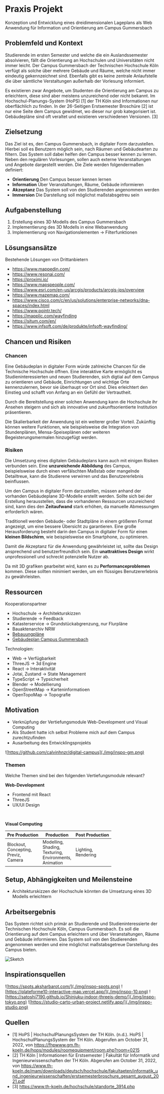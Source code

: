 
# Praxis Projekt

Konzeption und Entwicklung eines dreidimensionalen Lageplans als Web Anwendung für Information und Orientierung am Campus Gummersbach

## Problemfeld und Kontext
<!-- Wo liegt das eigentliche Problem oder Problemfeld und in welchem Kontext liegt es. Den Kontext bitte auch ein wenig analysieren und erklären. -->

Studierende im ersten Semester und welche die ein Auslandssemester absolvieren, fällt die Orientierung an Hochschulen und Universitäten nicht immer leicht. Der Campus Gummersbach der Technischen Hochschule Köln verfügt als solche über mehrere Gebäude und Räume, welche nicht immer eindeutig gekennzeichnet sind. 
Ebenfalls gibt es keine zentrale Anlaufstelle die über sämtliche Verstaltungen außerhalb der Vorlesung informiert. 

Es existieren zwar Angebote, um Studenten die Orientierung am Campus zu erleichtern, diese sind aber meistens unzureichend oder nicht bekannt. Im Hochschul-Planungs-System (HoPS) [1] der TH Köln sind Informationen nur oberflächlich zu finden. In der 26-Seitigen Erstsemester Broschüre [2] ist nur eine Seite dem Campus gewidmet, wo dieser nur grob kategorisiert ist. Gebäudepläne sind oft veraltet und existieren verschiedenen Versionen. [3]


## Zielsetzung
<!-- Wo soll die Reise hingehen und warum? -->

Das Ziel ist es, den Campus Gummersbach, in  digitaler Form darzustellen. Hierbei soll es Benutzern möglich sein, nach Räumen und Gebäudearten zu filtern. Das System soll dabei helfen den Campus besser kennen zu lernen. Neben den regulären Vorlesungen, sollen auch externe Veranstaltungen und Angebote dargestellt werden. Die Ziele werden folgendermaßen definiert:

- **Orientierung** Den Campus besser kennen lernen
- **Information** Über Veranstaltungen, Räume, Gebäude informieren
- **Akzeptanz** Das System soll von den Studierenden angenommen werden
- **Immersion** Die Darstellung soll möglichst maßstabsgetreu sein


## Aufgabenstellung
<!-- Was ist die konkrete Aufgabe oder die möglichen Aufgaben. Bei mehreren Aufgaben bitte mögliche Vor- und Nachteile abwägen. -->

1. Erstellung eines 3D Modells des Campus Gummersbach 
2. Implementierung des 3D Modells in eine Webanwendung
3. Implementierung von Navigationslementen -> Filterfunktionen


## Lösungsansätze
<!-- Mögliche Ansätze zur Problemlösung vorstellen oder Strategien aufzeigen, wie Sie zu Lösungsansätzen kommen. -->

Bestehende Lösungen von Drittanbietern
- https://www.mappedin.com/ 
- https://www.resonai.com/
- https://proximi.io/
- https://www.mapspeople.com/
- https://www.esri.com/en-us/arcgis/products/arcgis-ips/overview
- https://www.mazemap.com/
- https://www.cisco.com/c/en/us/solutions/enterprise-networks/dna-spaces/index.html
- https://www.pointr.tech/
- https://mapplic.com/wayfinding
- https://situm.com/en/
- https://www.infsoft.com/de/produkte/infsoft-wayfinding/

## Chancen und Risiken
<!-- Was kann mit dem Vorhaben erreicht werden? Welche Probleme könnten entstehen? -->

### Chancen

Eine Gebäudeplan in digitaler Form würde zahlreiche Chancen für die Technische Hochschule öffnen. Eine interaktive Karte ermöglicht es Studieninteressierten und neuen Studierenden, sich digtial auf dem Campus zu orientieren und Gebäude, Einrichtungen und wichtige Orte kennenzulernen, bevor sie überhaupt vor Ort sind.  Dies erleichtert den Einstieg und schafft von Anfang an ein Gefühl der Vertrautheit.

Durch die Bereitstellung einer solchen Anwendung kann die Hochschule ihr Ansehen steigern und sich als innovative und zukunftsorientierte Institution präsentieren.

Die Skalierbarkeit der Anwendung ist ein weiterer großer Vorteil. Zukünftig können weitere Funktionen, wie beispielsweise die Integration von Stundenplänen, Mensa-Speiseplänen oder weiteren Begeisterungsmermalen hinzugefügt werden.

### Risiken

Die Umsetzung eines digitalen Gebäudeplans kann auch mit einigen Risiken verbunden sein. Eine **unzureichende Abbildung** des Campus, beispielsweise durch einen verfälschten Maßstab oder mangelnde Detailtreue, kann die Studierene verwirren und das Benutzererlebnis beinflussen.

Um den Campus in digitaler Form darzustellen, müssen anhand der vorhanden Gebäudeplane 3D-Modelle erstellt werden. Sollte sich bei der Erstellung herausstellen, dass die vorhandenen Ressourcen unzureichend sind, kann dies den **Zeitaufwand** stark erhöhen, da manuelle Abmessungen erforderlich wären.

Traditionell werden Gebäude- oder Stadtpläne in einem größeren Format angezeigt, um eine bessere Übersicht zu garantieren. Eine große Herausforderung besteht darin den Campus in digitaler Form für einen **kleinen Bildschirm**, wie beispielsweise ein Smartphone, zu optimieren.

Damit die Akzeptanz für die Anwendung gewährleistet ist, sollte das Design ansprechend und benutzerfreundlich sein. Ein **unattraktives Design** wirkt unprofessionell und schreckt potenzielle Nutzer ab.

Da mit 3D grafiken gearbeitet wird, kann es zu **Performanceproblemen** kommen. Diese sollten minimiert werden, um ein flüssiges Benutzererlebnis zu gewährleisten.


## Ressourcen
<!-- Erste Ideen und Ansätze zu Literatur, Technologie, Kooperationspartnern vorstellen. -->

Kooperationspartner
- Hochschule -> Architekturskizzen
- Studierende -> Feedback
- Katasterservice -> Grundstückabgrenzung, nur Flurpläne
- Bauaktenarchiv NRW
- [Bebauungpläne](https://www.gummersbach.de/de/hier-zu-hause/bauen-und-wohnen/bauleitplanung/liste-aller-bebauungsplaene/bp-226.html)
- [Gebäudeplan Campus Gummersbach](https://www.th-koeln.de/mam/downloads/geb%C3%A4udeplan.pdf)

Technologien:
- Web -> Verfügbarkeit
- ThreeJS -> 3d Engine
- React -> Interaktivität
- Jotai, Zustand -> State Management
- TypeScript -> Typsicherheit
- Blender -> Modellierung
- OpenStreetMap -> Karteninformatioen
- OpenTopoMap -> Topografie  

## Motivation
<!-- Was ist Ihre persönliche Motivation sich mit dem Problem auseinander zu setzen? Warum kann dieses Problem besonders gut von einem Medieninformatiker gelöst werden? -->

- Verknüpfung der Vertiefungsmodule Web-Development und Visual Computing
- Als Student hatte ich selbst Probleme mich auf dem Campus zurechtzufinden
- Ausarbeitung des Entwicklingsprojekts

![https://github.com/calvinhnzr/digital-campus](./img/inspo-gm.png)

### Themen

Welche Themen sind bei den folgenden Vertiefungsmodule relevant?


**Web-Development**
- Frontend mit React
- ThreeJS
- UX/UI Design

<br>

**Visual Computing**

| Pre Production | Production   |  Post Production |
|---|---|---|
| Blockout,<br>Concepting,<br>Previz,<br>Camera  | Modelling,<br>Shading,<br>Texturing,<br>Environments,<br>Animation | Lighting,<br>Rendering  |


## Setup, Abhängigkeiten und Meilensteine
<!-- Kooperationspartner, Arbeitsumgebung, Prüfer, etc. vorstellen. Wen und/oder was brauche ich um das Projekt/ die Arbeit erfolgreich durchführen und abschließen zu können? -->

- Architekturskizzen der Hochschule könnten die Umsetzung eines 3D Modells erleichtern

## Arbeitsergebnis
<!-- Wie sieht das Ergebnis am Ende der Arbeit aus und wie ist es für die Zielgruppe nutzbar? -->

Das System richtet sich primär an Studierende und Studieninteressierte der Technischen Hochschule Köln, Campus Gummersbach. Es soll die Orientierung auf dem Campus erleichtern und über Veranstaltungen, Räume und Gebäude informieren. Das System soll von den Studierenden angenommen werden und eine möglichst maßstabsgetreue Darstellung des Campus bieten.

![Sketch](./img/sketch.png)


## Inspirationsquellen

![https://spots.aksharbarot.com/](./img/inspo-spots.png)
![https://plateforme10-interactive-map.vercel.app/](./img/inspo-10.png)
![https://satoshi7190.github.io/Shinjuku-indoor-threejs-demo/](./img/inspo-tokyo.png)
![https://studio-carto-urban-project.netlify.app/](./img/inspo-studio.png)



## Quellen

- [1] HoPS | HochschulPlanungsSystem der TH Köln. (n.d.). HoPS | HochschulPlanungsSystem der TH Köln. Abgerufen am October 31, 2022, von https://fhpwww.gm.fh-koeln.de/hops/modules/roomequipment/room.php?room=0215
- [2] TH Köln | Informationen für Erstsemester | Fakultät für Informatik und Ingenieurwissenschaften der TH Köln. Abgerufen am October 31, 2022, von https://www.th-koeln.de/mam/downloads/deutsch/hochschule/fakultaeten/informatik_und_ingenieurwissenschaften/erstsemesterbroschure_gesamt_august_2021.pdf
- [3] https://www.th-koeln.de/hochschule/standorte_3914.php


